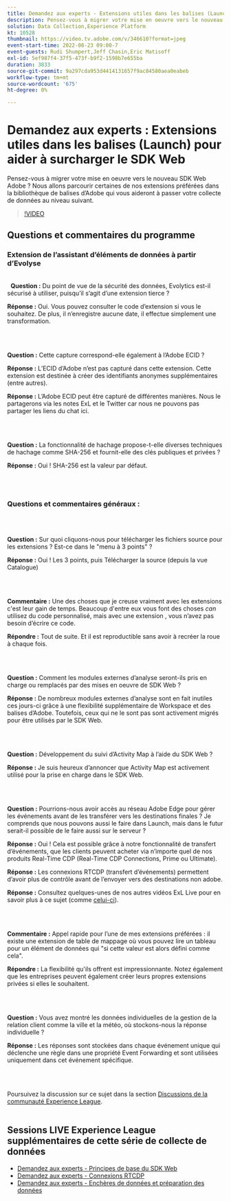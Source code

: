 ```yaml
---
title: Demandez aux experts - Extensions utiles dans les balises (Launch) pour aider à surcharger le SDK Web
description: Pensez-vous à migrer votre mise en oeuvre vers le nouveau SDK Web Adobe ?  Nous allons parcourir certaines de nos extensions préférées dans la bibliothèque de balises d’Adobe qui vous aideront à passer votre collecte de données au niveau suivant.
solution: Data Collection,Experience Platform
kt: 10528
thumbnail: https://video.tv.adobe.com/v/346610?format=jpeg
event-start-time: 2022-08-23 09:00-7
event-guests: Rudi Shumpert,Jeff Chasin,Eric Matisoff
exl-id: 5ef987f4-37f5-473f-b9f2-1598b7e655ba
duration: 3833
source-git-commit: 9a297cda953d4414131657f9ac84580aea0eabeb
workflow-type: tm+mt
source-wordcount: '675'
ht-degree: 0%

---
```


# Demandez aux experts : Extensions utiles dans les balises (Launch) pour aider à surcharger le SDK Web

Pensez-vous à migrer votre mise en oeuvre vers le nouveau SDK Web Adobe ?  Nous allons parcourir certaines de nos extensions préférées dans la bibliothèque de balises d’Adobe qui vous aideront à passer votre collecte de données au niveau suivant.

>[!VIDEO](https://video.tv.adobe.com/v/346610/?quality=12&learn=on)

## Questions et commentaires du programme

### Extension de l’assistant d’éléments de données à partir d’Evolyse

<br> 
**Question :** Du point de vue de la sécurité des données, Evolytics est-il sécurisé à utiliser, puisqu’il s’agit d’une extension tierce ?

**Réponse :** Oui. Vous pouvez consulter le code d’extension si vous le souhaitez. De plus, il n’enregistre aucune date, il effectue simplement une transformation.

<br> 

**Question :** Cette capture correspond-elle également à l’Adobe ECID ?

**Réponse :** L’ECID d’Adobe n’est pas capturé dans cette extension. Cette extension est destinée à créer des identifiants anonymes supplémentaires (entre autres).

**Réponse :** L’Adobe ECID peut être capturé de différentes manières. Nous le partagerons via les notes ExL et le Twitter car nous ne pouvons pas partager les liens du chat ici.

<br> 

**Question :** La fonctionnalité de hachage propose-t-elle diverses techniques de hachage comme SHA-256 et fournit-elle des clés publiques et privées ?

**Réponse :** Oui ! SHA-256 est la valeur par défaut.

<br> 

### Questions et commentaires généraux :

<br> 

**Question :** Sur quoi cliquons-nous pour télécharger les fichiers source pour les extensions ? Est-ce dans le &quot;menu à 3 points&quot; ?

**Réponse :** Oui ! Les 3 points, puis Télécharger la source (depuis la vue Catalogue)

<br> 

**Commentaire :** Une des choses que je creuse vraiment avec les extensions c&#39;est leur gain de temps. Beaucoup d&#39;entre eux vous font des choses *can* utilisez du code personnalisé, mais avec une extension , vous n’avez pas besoin d’écrire ce code.

**Répondre :** Tout de suite. Et il est reproductible sans avoir à recréer la roue à chaque fois.

<br> 

**Question :** Comment les modules externes d’analyse seront-ils pris en charge ou remplacés par des mises en oeuvre de SDK Web ?

**Réponse :** De nombreux modules externes d’analyse sont en fait inutiles ces jours-ci grâce à une flexibilité supplémentaire de Workspace et des balises d’Adobe. Toutefois, ceux qui ne le sont pas sont activement migrés pour être utilisés par le SDK Web.

<br> 

**Question :** Développement du suivi d’Activity Map à l’aide du SDK Web ?

**Réponse :** Je suis heureux d’annoncer que Activity Map est activement utilisé pour la prise en charge dans le SDK Web.

<br> 

**Question :** Pourrions-nous avoir accès au réseau Adobe Edge pour gérer les événements avant de les transférer vers les destinations finales ? Je comprends que nous pouvons aussi le faire dans Launch, mais dans le futur serait-il possible de le faire aussi sur le serveur ?

**Réponse :** Oui ! Cela est possible grâce à notre fonctionnalité de transfert d’événements, que les clients peuvent acheter via n’importe quel de nos produits Real-Time CDP (Real-Time CDP Connections, Prime ou Ultimate).

**Réponse :** Les connexions RTCDP (transfert d’événements) permettent d’avoir plus de contrôle avant de l’envoyer vers des destinations non adobe.

**Réponse :** Consultez quelques-unes de nos autres vidéos ExL Live pour en savoir plus à ce sujet (comme [celui-ci](exl-live-episode-06-23-22.md)).

<br> 

**Commentaire :** Appel rapide pour l’une de mes extensions préférées : il existe une extension de table de mappage où vous pouvez lire un tableau pour un élément de données qui &quot;si cette valeur est alors défini comme cela&quot;.

**Répondre :** La flexibilité qu&#39;ils offrent est impressionnante. Notez également que les entreprises peuvent également créer leurs propres extensions privées si elles le souhaitent.

<br> 

**Question :** Vous avez montré les données individuelles de la gestion de la relation client comme la ville et la météo, où stockons-nous la réponse individuelle ?

**Réponse :** Les réponses sont stockées dans chaque événement unique qui déclenche une règle dans une propriété Event Forwarding et sont utilisées uniquement dans cet événement spécifique.

<br> 

Poursuivez la discussion sur ce sujet dans la section [Discussions de la communauté Experience League](https://experienceleaguecommunities.adobe.com/t5/adobe-experience-platform/experience-league-live-post-session-discussion-useful-extensions/m-p/542620#M240).
<br> 

## Sessions LIVE Experience League supplémentaires de cette série de collecte de données

* [Demandez aux experts - Principes de base du SDK Web](exl-live-episode-05-26-22.md)
* [Demandez aux experts - Connexions RTCDP](exl-live-episode-06-23-22.md)
* [Demandez aux experts - Enchères de données et préparation des données](exl-live-episode-07-21-22.md)
